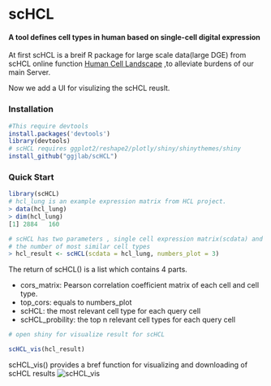 # scHCL

####  A tool defines cell types in human based on single-cell digital expression


At first scHCL  is a breif R package for large scale data(large DGE) from scHCL online function [Human Cell Landscape](http://bis.zju.edu.cn/HCL)  ,to alleviate burdens of our main Server. 


Now we add a UI for visulizing the scHCL reuslt. 
### Installation

```R
#This require devtools  
install.packages('devtools')
library(devtools)
# scHCL requires ggplot2/reshape2/plotly/shiny/shinythemes/shiny
install_github("ggjlab/scHCL")

```

### Quick Start

```R
library(scHCL)
# hcl_lung is an example expression matrix from HCL project.
> data(hcl_lung)
> dim(hcl_lung)
[1] 2884   160

# scHCL has two parameters , single cell expression matrix(scdata) and 
# the number of most similar cell types
> hcl_result <- scHCL(scdata = hcl_lung, numbers_plot = 3)

```
The return of scHCL() is a list which contains 4 parts.
* cors_matrix: Pearson correlation coefficient matrix of each cell and cell type.
* top_cors: equals to numbers_plot 
* scHCL: the most relevant cell type for each query cell
* scHCL_probility: the top n relevant cell types for each query cell

```R
# open shiny for visualize result for scHCL

scHCL_vis(hcl_result)
```

scHCL_vis() provides a bref function for visualizing and downloading of scHCL results
![scHCL_vis](http://bis.zju.edu.cn/HCL/assets/img/scHCL.png)

